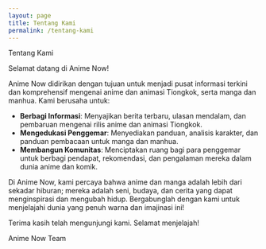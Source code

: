 ```yaml
---
layout: page
title: Tentang Kami
permalink: /tentang-kami
---
```



Tentang Kami

Selamat datang di Anime Now!

Anime Now didirikan dengan tujuan untuk menjadi pusat informasi terkini dan komprehensif mengenai anime dan animasi Tiongkok, serta manga dan manhua. Kami berusaha untuk:

* **Berbagi Informasi**: Menyajikan berita terbaru, ulasan mendalam, dan pembaruan mengenai rilis anime dan animasi Tiongkok.
* **Mengedukasi Penggemar**: Menyediakan panduan, analisis karakter, dan panduan pembacaan untuk manga dan manhua.
* **Membangun Komunitas**: Menciptakan ruang bagi para penggemar untuk berbagi pendapat, rekomendasi, dan pengalaman mereka dalam dunia anime dan komik.

Di Anime Now, kami percaya bahwa anime dan manga adalah lebih dari sekadar hiburan; mereka adalah seni, budaya, dan cerita yang dapat menginspirasi dan mengubah hidup. Bergabunglah dengan kami untuk menjelajahi dunia yang penuh warna dan imajinasi ini!

Terima kasih telah mengunjungi kami. Selamat menjelajah!

Anime Now Team